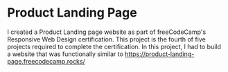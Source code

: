 # Product Landing Page
I created a Product Landing page website as part of freeCodeCamp's Responsive Web Design certification. This project is the fourth of five projects required to complete the certification. In this project, I had to build a website that was functionally similar to https://product-landing-page.freecodecamp.rocks/
